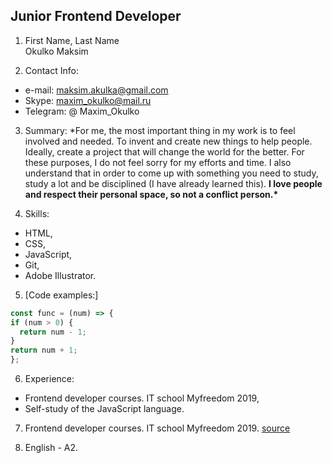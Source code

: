 ## Junior Frontend Developer

1. First Name, Last Name  
   Okulko Maksim

2. Contact Info:
- e-mail: maksim.akulka@gmail.com
- Skype: maxim_okulko@mail.ru
- Telegram: @ Maxim_Okulko

3. Summary: \*For me, the most important thing in my work is to feel involved and needed. To invent and create new things to help people. Ideally, create a project that will change the world for the better. For these purposes, I do not feel sorry for my efforts and time.
   I also understand that in order to come up with something you need to study, study a lot and be disciplined (I have already learned this).
   **I love people and respect their personal space, so not a conflict person.\***

4. Skills:

- HTML,
- CSS,
- JavaScript,
- Git,
- Adobe Illustrator.

5. [Code examples:]

  ```javascript
const func = (num) => {
  if (num > 0) {
    return num - 1;
  }
  return num + 1;
};
```

6. Experience:

- Frontend developer courses. IT school Myfreedom 2019,
- Self-study of the JavaScript language.

7. Frontend developer courses. IT school Myfreedom 2019.
  [source](https://drive.google.com/file/d/1WWuyJB6F-DtrdwNqdlGF4UbyO7s03ny4/view?usp=sharing)

8. English - A2. 
